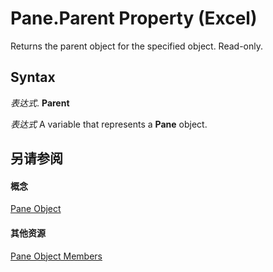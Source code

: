 
# Pane.Parent Property (Excel)

Returns the parent object for the specified object. Read-only.


## Syntax

 _表达式_. **Parent**

 _表达式_ A variable that represents a **Pane** object.


## 另请参阅


#### 概念


[Pane Object](9064bb89-d08c-bbd3-3c0f-77a39586bbbb.md)
#### 其他资源


[Pane Object Members](http://msdn.microsoft.com/library/a466bdba-1991-9ee0-c25a-906c034fcc8f%28Office.15%29.aspx)